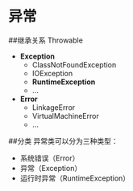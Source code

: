 异常
=======
##继承关系
Throwable
- **Exception**
  - ClassNotFoundException
  - IOException
  - **RuntimeException**
  - ...
- **Error**
  - LinkageError
  - VirtualMachineError
  - ...
  
##分类
异常类可以分为三种类型：
- 系统错误（Error）
- 异常（Exception）
- 运行时异常（RuntimeException）
